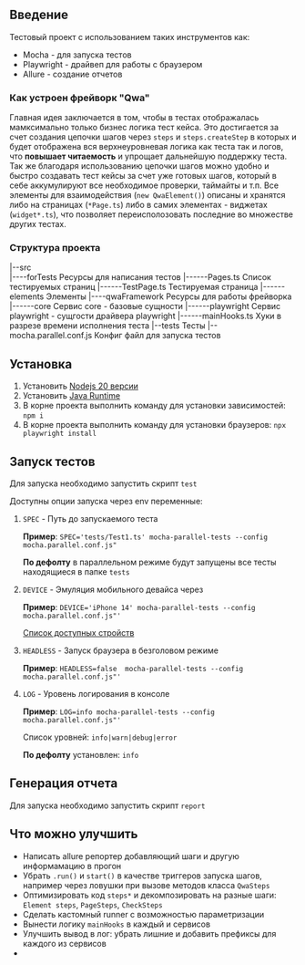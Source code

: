 ## Введение

Тестовый проект с использованием таких инструментов как:

-   Mocha - для запуска тестов
-   Playwright - драйвеп для работы с браузером
-   Allure - создание отчетов

### Как устроен фрейворк "Qwa"

Главная идея заключается в том, чтобы в тестах отображалась мамксимально только бизнес логика тест кейса.
Это достигается за счет создания цепочки шагов через `steps` и `steps.createStep` в которых и будет отображена вся верхнеуровневая логика как теста так и логов, что **повышает читаемость** и упрощает дальнейшую поддержку теста.
Так же благодаря использованию цепочки шагов можно удобно и быстро создавать тест кейсы за счет уже готовых шагов, который в себе аккумулируют все необходимое проверки, таймайты и т.п.
Все элементы для взаимодействия (`new QwaElement()`) описаны и хранятся либо на страницах (`*Page.ts`) либо в самих элементах - виджетах (`widget*.ts`), что позволяет переисполозовать последние во множестве других тестах.

### Структура проекта

|--src  
|----forTests Ресурсы для написания тестов
|------Pages.ts Список тестируемых страниц
|------TestPage.ts Тестируемая страница
|------elements Элементы
|----qwaFramework Ресурсы для работы фрейворка
|------core Сервис core - базовые сущности
|------playwright Сервис playwright - сущгости драйвера playwright
|------mainHooks.ts Хуки в разрезе времени исполнения теста
|--tests Тесты
|--mocha.parallel.conf.js Конфиг файл для запуска тестов

## Установка

1. Установить [Nodejs 20 версии](https://nodejs.org/en)
2. Установить [Java Runtime](https://www.java.com/en/download/manual.jsp)
3. В корне проекта выполнить команду для установки зависимостей: `npm i`
4. В корне проекта выполнить команду для установки браузеров: `npx playwright install`

## Запуск тестов

Для запуска необходимо запустить скрипт `test`

Доступны опции запуска через env переменные:

1. `SPEC` - Путь до запускаемого теста

   **Пример**: `SPEC='tests/Test1.ts' mocha-parallel-tests --config mocha.parallel.conf.js"`

   **По дефолту** в параллельном режиме будут запущены все тесты находящиеся в папке `tests`
2. `DEVICE` - Эмуляция мобильного девайса через

    **Пример**: `DEVICE='iPhone 14' mocha-parallel-tests --config mocha.parallel.conf.js"'`

    [Cписок доступных стройств](https://github.com/microsoft/playwright/blob/main/packages/playwright-core/src/server/deviceDescriptorsSource.json)

2. `HEADLESS` - Запуск браузера в безголовом режиме

    **Пример**: `HEADLESS=false  mocha-parallel-tests --config mocha.parallel.conf.js"'`

3. `LOG` - Уровень логирования в консоле

    **Пример**: `LOG=info mocha-parallel-tests --config mocha.parallel.conf.js"'`

    Список уровней: `info|warn|debug|error`

    **По дефолту** установлен: `info`

## Генерация отчета

Для запуска необходимо запустить скрипт `report`

## Что можно улучшить

-   Написать allure репортер добавляющий шаги и другую информамацию в прогон
-   Убрать `.run()` и `start()` в качестве триггеров запуска шагов, например через ловушки при вызове методов класса `QwaSteps`
-   Оптимизировать код `steps*` и декомпозировать на разные шаги: `Element steps`, `PageSteps`, `CheckSteps`
-   Сделать кастомный runner с возможностью параметризации
-   Вынести логику `mainHooks` в каждый и сервисов
-   Улучшить вывод в лог: убрать лишние и добавить префиксы для каждого из сервисов
- 